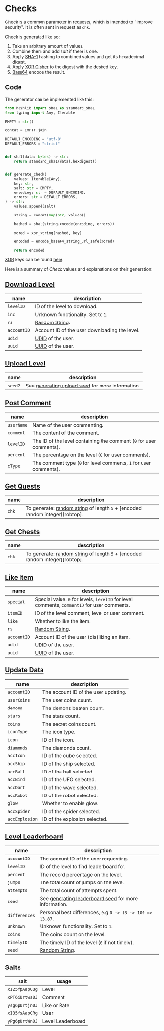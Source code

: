 # Checks

Check is a common parameter in requests, which is intended to "improve security".
It is often sent in request as `chk`.

Check is generated like so:

1. Take an arbitrary amount of values.
2. Combine them and add *salt* if there is one.
3. Apply [SHA-1][sha1] hashing to combined values and get its hexadecimal digest.
4. Apply [XOR Cipher][xor_cipher] to the digest with the desired key.
5. [Base64][base64] encode the result.

## Code

The generator can be implemented like this:

```python
from hashlib import sha1 as standard_sha1
from typing import Any, Iterable

EMPTY = str()

concat = EMPTY.join

DEFAULT_ENCODING = "utf-8"
DEFAULT_ERRORS = "strict"


def sha1(data: bytes) -> str:
    return standard_sha1(data).hexdigest()


def generate_check(
    values: Iterable[Any],
    key: str,
    salt: str = EMPTY,
    encoding: str = DEFAULT_ENCODING,
    errors: str = DEFAULT_ERRORS,
) -> str:
    values.append(salt)

    string = concat(map(str, values))

    hashed = sha1(string.encode(encoding, errors))

    xored = xor_string(hashed, key)

    encoded = encode_base64_string_url_safe(xored)

    return encoded
```

[XOR][xor] keys can be found [here][xor_keys].

Here is a summary of *Check* values and explanations on their generation:

## [Download Level][download_level]

| name        | description
|-------------|-----------------------------------------------|
| `levelID`   | ID of the level to download.                  |
| `inc`       | Unknown functionality. Set to `1`.            |
| `rs`        | [Random String][random_string].               |
| `accountID` | Account ID of the user downloading the level. |
| `udid`      | [UDID][udid] of the user.                     |
| `uuid`      | [UUID][uuid] of the user.                     |

## [Upload Level][upload_level]

| name    | description                                                     |
|---------|-----------------------------------------------------------------|
| `seed2` | See [generating upload seed][upload_seed] for more information. |

## [Post Comment][post_comment]

| name       | description                                                         |
|------------|---------------------------------------------------------------------|
| `userName` | Name of the user commenting.                                        |
| `comment`  | The content of the comment.                                         |
| `levelID`  | The ID of the level containing the comment (`0` for user comments). |
| `percent`  | The percentage on the level (`0` for user comments).                |
| `cType`    | The comment type (`0` for level comments, `1` for user comments).   |

## [Get Quests][get_quests]

| name  | description                                                                                   |
|-------|-----------------------------------------------------------------------------------------------|
| `chk` | To generate: [random string][random_string] of length `5` + [encoded random integer][robtop]. |

## [Get Chests][get_chests]

| name  | description                                                                                   |
|-------|-----------------------------------------------------------------------------------------------|
| `chk` | To generate: [random string][random_string] of length `5` + [encoded random integer][robtop]. |

## [Like Item][like_item]

| name        | description                                                                                 |
|-------------|---------------------------------------------------------------------------------------------|
| `special`   | Special value. `0` for levels, `levelID` for level comments, `commentID` for user comments. |
| `itemID`    | ID of the level comment, level or user comment.                                             |
| `like`      | Whether to like the item.                                                                   |
| `rs`        | [Random String][random_string].                                                             |
| `accountID` | Account ID of the user (dis)liking an item.                                                 |
| `udid`      | [UDID][udid] of the user.                                                                   |
| `uuid`      | [UUID][uuid] of the user.                                                                   |

## [Update Data][update_data]

| name           | description                          |
|----------------|--------------------------------------|
| `accountID`    | The account ID of the user updating. |
| `userCoins`    | The user coins count.                |
| `demons`       | The demons beaten count.             |
| `stars`        | The stars count.                     |
| `coins`        | The secret coins count.              |
| `iconType`     | The icon type.                       |
| `icon`         | ID of the icon.                      |
| `diamonds`     | The diamonds count.                  |
| `accIcon`      | ID of the cube selected.             |
| `accShip`      | ID of the ship selected.             |
| `accBall`      | ID of the ball selected.             |
| `accBird`      | ID of the UFO selected.              |
| `accDart`      | ID of the wave selected.             |
| `accRobot`     | ID of the robot selected.            |
| `glow`         | Whether to enable glow.              |
| `accSpider`    | ID of the spider selected.           |
| `accExplosion` | ID of the explosion selected.        |

## [Level Leaderboard][get_level_leaderboard]

| name          | description                                                               |
|---------------|---------------------------------------------------------------------------|
| `accountID`   | The account ID of the user requesting.                                    |
| `levelID`     | ID of the level to find leaderboard for.                                  |
| `percent`     | The record percentage on the level.                                       |
| `jumps`       | The total count of jumps on the level.                                    |
| `attempts`    | The total count of attempts spent.                                        |
| `seed`        | See [generating leaderboard seed][leaderboard_seed] for more information. |
| `differences` | Personal best differences, e.g `0 -> 13 -> 100 => 13,87`.                 |
| `unknown`     | Unknown functionality. Set to `1`.                                        |
| `coins`       | The coins count on the level.                                             |
| `timelyID`    | The timely ID of the level (`0` if not timely).                           |
| `seed`        | [Random String][random_string].                                           |

## Salts

| salt           | usage             |
|----------------|-------------------|
| `xI25fpAapCQg` | Level             |
| `xPT6iUrtws0J` | Comment           |
| `ysg6pUrtjn0J` | Like or Rate      |
| `xI35fsAapCRg` | User              |
| `yPg6pUrtWn0J` | Level Leaderboard |

[sha1]: https://en.wikipedia.org/wiki/SHA-1

[base64]: /topics/encoding/base64
[xor_cipher]: /topics/encoding/xor#xor-cipher
[xor]: /topics/encoding/xor
[xor_keys]: /topics/encoding/xor#xor-keys
[random_string]: /topics/encoding/ids#random-string
[udid]: /topics/encoding/ids#udid
[uuid]: /topics/encoding/ids#uuid
[upload_seed]: /topics/encoding/seeds#upload-seed
[leaderboard_seed]: /topics/encoding/seeds#leaderboard-seed

[upload_level]: /endpoints/levels/upload_level
[download_level]: /endpoints/levels/download_level
[post_comment]: /endpoints/comments/post_comment
[get_quests]: /endpoints/quests/get_quests
[get_chests]: /endpoints/chests/get_chests
[like_item]: /endpoints/likes/like_item
[update_data]: /endpoints/users/update_data
[get_level_leaderboard]: /endpoints/levels/get_level_leaderboard

